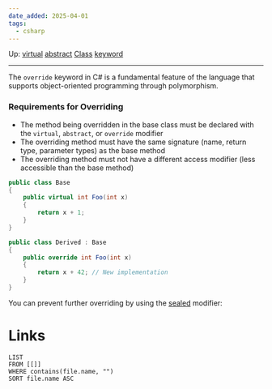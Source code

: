 ```yaml
---
date_added: 2025-04-01
tags:
  - csharp
---
```

Up: [virtual](virtual.md) [abstract](abstract.md) [Class](Class.md) [keyword](keyword.md)
___
 The `override` keyword in C# is a fundamental feature of the language that supports object-oriented programming through polymorphism. 
### Requirements for Overriding

- The method being overridden in the base class must be declared with the `virtual`, `abstract`, or `override` modifier
- The overriding method must have the same signature (name, return type, parameter types) as the base method
- The overriding method must not have a different access modifier (less accessible than the base method)
```cs
public class Base
{
    public virtual int Foo(int x) 
    { 
        return x + 1;
    }
}

public class Derived : Base
{
    public override int Foo(int x)
    {
        return x + 42; // New implementation
    }
}
```

You can prevent further overriding by using the [sealed](sealed.md) modifier:
# Links
```dataview
LIST
FROM [[]]
WHERE contains(file.name, "")
SORT file.name ASC
```
